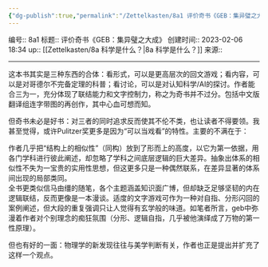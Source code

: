 ```yaml
---
{"dg-publish":true,"permalink":"/Zettelkasten/8a1 评价奇书《GEB：集异璧之大成》/","dgPassFrontmatter":true}
---
```


编号:: 8a1
标题:: 评价奇书《GEB：集异璧之大成》
创建时间:: 2023-02-06 18:34
up:: [[Zettelkasten/8a 科学是什么？\|8a 科学是什么？]]
来源:: 

---
这本书其实是三种东西的合体：看形式，可以是更高层次的回文游戏；看内容，可以是对哥德尔不完备定理的科普；看讨论，可以是对认知科学/AI的探讨。作者能合三为一，充分体现了联结能力和文字控制力，称之为奇书并不过分。包括中文版翻译组连字带图的再创作，其中心血可想而知。

但奇书未必是好书：对三者的同时追求反而使其不伦不类，也让读者不得要领。我甚至觉得，或许Pulitzer奖更多是因为“可以当戏看”的特性。主要的不满在于：

作者几乎把“结构上的相似性”（同构）放到了形而上的高度，以它为第一依据，用各门学科进行彼此阐述，却忽略了学科之间底层逻辑的巨大差异。抽象出体系的相似性不失为一宝贵的实用性思想，但这更多只是一种偶然联系，在差异显著的体系间出现的局部类同。  
全书更类似信马由缰的随笔，各个主题涵盖知识面广博，但却缺乏足够坚韧的内在逻辑联结，反而更像是一本漫谈。适度的文字游戏可作为一种对自指、分形闪回的案例阐述，但大段的重复强调只让人觉得有玄学般的味道。如笔者所言，geb中弥漫着作者对个别理念的痴狂氛围（分形、逻辑自指，几乎被他演绎成了万物的第一性原理）。

但也有好的一面：物理学的新发现往往与美学判断有关，作者也正是提出并扩充了这样一个观点。